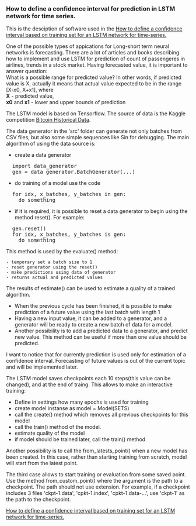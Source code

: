 
### How to define a confidence interval for prediction in LSTM network for time series.

This is the desciption of software used in the [How to define a confidence interval based on training set for an LSTM network for time-series.
](https://rtaubes.pythonanywhere.com/lstm-1/)

One of the possible types of appications for Long-short term neural networks is forecasting.
There are a lot of articles and books describing how to implement and use LSTM for prediction of count
of passengeres in airlines, trends in a stock market.
Having forecasted value, it is important to answer question:<br/>
What is a possible range for predicted value? In other words, if predicted value is X, actually it
means that actual value expected to be in the range [X-x0, X+x1], where<br/>
__X__ - predicted value,<br/>
__x0__ and __x1__ - lower and upper bounds of prediction<br/>

The LSTM model is based on Tensorflow.
The source of data is the Kaggle competition [Bitcoin Historical Data](https://www.kaggle.com/mczielinski/bitcoin-historical-data).

The data generator in the 'src' folder can generate not only batches from CSV files, but also
some simple sequences like Sin for debugging.
The main algorithm of using the data source is:

- create a data generator
<pre>
  import data_generator
  gen = data_generator.BatchGenerator(...)
</pre>
- do training of a model use the code
<pre>
  for idx, x_batches, y_batches in gen:
    do something
</pre>
- if it is required, it is possible to reset a data generator to begin using the method reset().
For example:
<pre>
  gen.reset()
  for idx, x_batches, y_batches is gen:
    do something
</pre>
  This method is used by the evaluate() method:

    - temporary set a batch size to 1
    - reset generator using the reset()
    - make predictions using data of generator
    - returns actual and predicted values
  The results of estimate() can be used to estimate a quality of a trained algorithm.
- When the previous cycle has been finished, it is possible to make prediction of a future value using the last batch with length 1
- Having a new input value, it can be added to a generator, and a generator will be ready to create a new batch of data for a model.
- Another possibility is to add a predicted data to a generator, and predict new value. This method can be useful if more than one
value should be predicted.

I want to notice that for currently prediction is used only for estimation of a confidence interval. Forecasting of future values
is out of the current topic and will be implemented later.

The LSTM model saves checkpoints each 10 steps(this value can be changed), and at the end of traing.
This allows to make an interactive training:

- Define in settings how many epochs is used for training
- create model instanse as model = Model(SETS)
- call the create() method which removes all previous checkpoints for this model
- call the train() method of the model.
- estimate quality of the model
- if model should be trained later, call the train() method

Another possibility is to call the from_latests_point() when a new model has been created. In this case, rather than starting
training from scratch, model will start from the latest point.

The third case allows to start training or evaluation from some saved point. Use the method from_custom_point() where the argument
is the path to a checkpoint. The path should not use extension. For example, if a checkpoint includes 3 files 'ckpt-1.data', 'cpkt-1.index', 'cpkt-1.data-...',
use 'ckpt-1' as the path to the checkpoint.









[How to define a confidence interval based on training set for an LSTM network for time-series.](https://rtaubes.pythonanywhere.com)





